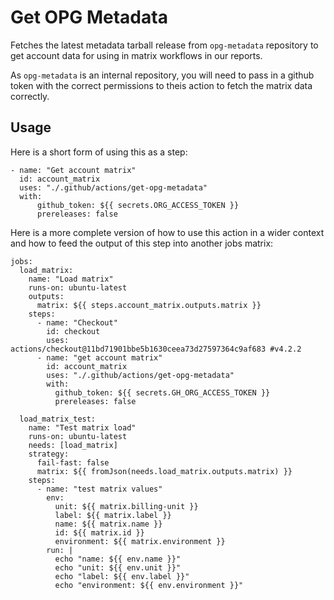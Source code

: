 # Get OPG Metadata

Fetches the latest metadata tarball release from `opg-metadata` repository to get account data for using in matrix workflows in our reports.

As `opg-metadata` is an internal repository, you will need to pass in a github token with the correct permissions to theis action to fetch the matrix data correctly.

## Usage

Here is a short form of using this as a step:

```
- name: "Get account matrix"
  id: account_matrix
  uses: "./.github/actions/get-opg-metadata"
  with:
      github_token: ${{ secrets.ORG_ACCESS_TOKEN }}
      prereleases: false
```

Here is a more complete version of how to use this action in a wider context and how to feed the output of this step into another jobs matrix:

```
jobs:
  load_matrix:
    name: "Load matrix"
    runs-on: ubuntu-latest
    outputs:
      matrix: ${{ steps.account_matrix.outputs.matrix }}
    steps:
      - name: "Checkout"
        id: checkout
        uses: actions/checkout@11bd71901bbe5b1630ceea73d27597364c9af683 #v4.2.2
      - name: "get account matrix"
        id: account_matrix
        uses: "./.github/actions/get-opg-metadata"
        with:
          github_token: ${{ secrets.GH_ORG_ACCESS_TOKEN }}
          prereleases: false

  load_matrix_test:
    name: "Test matrix load"
    runs-on: ubuntu-latest
    needs: [load_matrix]
    strategy:
      fail-fast: false
      matrix: ${{ fromJson(needs.load_matrix.outputs.matrix) }}
    steps:
      - name: "test matrix values"
        env:
          unit: ${{ matrix.billing-unit }}
          label: ${{ matrix.label }}
          name: ${{ matrix.name }}
          id: ${{ matrix.id }}
          environment: ${{ matrix.environment }}
        run: |
          echo "name: ${{ env.name }}"
          echo "unit: ${{ env.unit }}"
          echo "label: ${{ env.label }}"
          echo "environment: ${{ env.environment }}"

```

